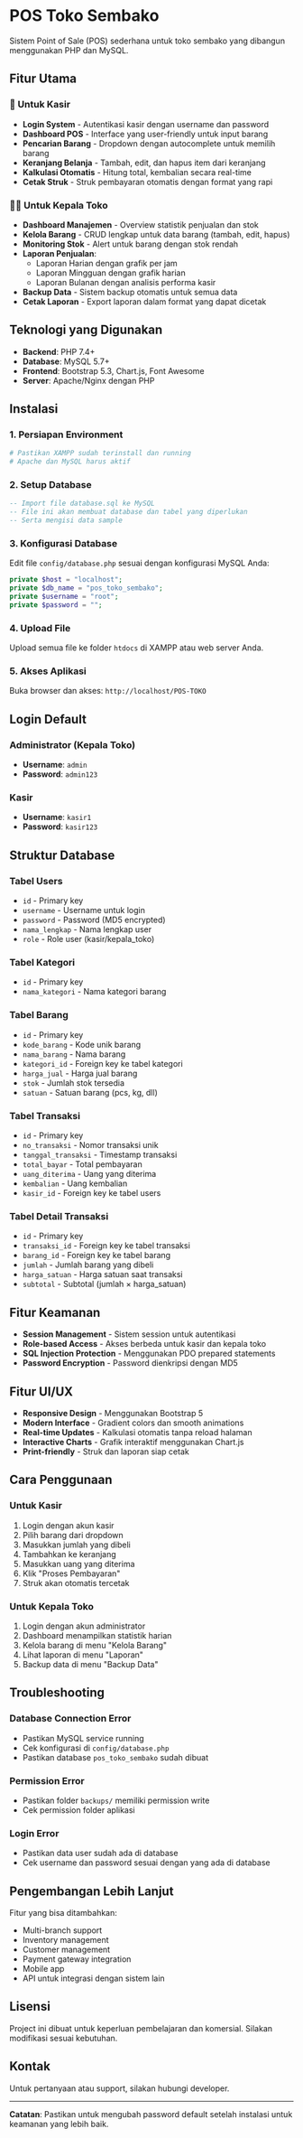 # POS Toko Sembako

Sistem Point of Sale (POS) sederhana untuk toko sembako yang dibangun menggunakan PHP dan MySQL.

## Fitur Utama

### 🏪 Untuk Kasir
- **Login System** - Autentikasi kasir dengan username dan password
- **Dashboard POS** - Interface yang user-friendly untuk input barang
- **Pencarian Barang** - Dropdown dengan autocomplete untuk memilih barang
- **Keranjang Belanja** - Tambah, edit, dan hapus item dari keranjang
- **Kalkulasi Otomatis** - Hitung total, kembalian secara real-time
- **Cetak Struk** - Struk pembayaran otomatis dengan format yang rapi

### 👨‍💼 Untuk Kepala Toko
- **Dashboard Manajemen** - Overview statistik penjualan dan stok
- **Kelola Barang** - CRUD lengkap untuk data barang (tambah, edit, hapus)
- **Monitoring Stok** - Alert untuk barang dengan stok rendah
- **Laporan Penjualan**:
  - Laporan Harian dengan grafik per jam
  - Laporan Mingguan dengan grafik harian
  - Laporan Bulanan dengan analisis performa kasir
- **Backup Data** - Sistem backup otomatis untuk semua data
- **Cetak Laporan** - Export laporan dalam format yang dapat dicetak

## Teknologi yang Digunakan

- **Backend**: PHP 7.4+
- **Database**: MySQL 5.7+
- **Frontend**: Bootstrap 5.3, Chart.js, Font Awesome
- **Server**: Apache/Nginx dengan PHP

## Instalasi

### 1. Persiapan Environment
```bash
# Pastikan XAMPP sudah terinstall dan running
# Apache dan MySQL harus aktif
```

### 2. Setup Database
```sql
-- Import file database.sql ke MySQL
-- File ini akan membuat database dan tabel yang diperlukan
-- Serta mengisi data sample
```

### 3. Konfigurasi Database
Edit file `config/database.php` sesuai dengan konfigurasi MySQL Anda:
```php
private $host = "localhost";
private $db_name = "pos_toko_sembako";
private $username = "root";
private $password = "";
```

### 4. Upload File
Upload semua file ke folder `htdocs` di XAMPP atau web server Anda.

### 5. Akses Aplikasi
Buka browser dan akses: `http://localhost/POS-TOKO`

## Login Default

### Administrator (Kepala Toko)
- **Username**: `admin`
- **Password**: `admin123`

### Kasir
- **Username**: `kasir1`
- **Password**: `kasir123`

## Struktur Database

### Tabel Users
- `id` - Primary key
- `username` - Username untuk login
- `password` - Password (MD5 encrypted)
- `nama_lengkap` - Nama lengkap user
- `role` - Role user (kasir/kepala_toko)

### Tabel Kategori
- `id` - Primary key
- `nama_kategori` - Nama kategori barang

### Tabel Barang
- `id` - Primary key
- `kode_barang` - Kode unik barang
- `nama_barang` - Nama barang
- `kategori_id` - Foreign key ke tabel kategori
- `harga_jual` - Harga jual barang
- `stok` - Jumlah stok tersedia
- `satuan` - Satuan barang (pcs, kg, dll)

### Tabel Transaksi
- `id` - Primary key
- `no_transaksi` - Nomor transaksi unik
- `tanggal_transaksi` - Timestamp transaksi
- `total_bayar` - Total pembayaran
- `uang_diterima` - Uang yang diterima
- `kembalian` - Uang kembalian
- `kasir_id` - Foreign key ke tabel users

### Tabel Detail Transaksi
- `id` - Primary key
- `transaksi_id` - Foreign key ke tabel transaksi
- `barang_id` - Foreign key ke tabel barang
- `jumlah` - Jumlah barang yang dibeli
- `harga_satuan` - Harga satuan saat transaksi
- `subtotal` - Subtotal (jumlah × harga_satuan)

## Fitur Keamanan

- **Session Management** - Sistem session untuk autentikasi
- **Role-based Access** - Akses berbeda untuk kasir dan kepala toko
- **SQL Injection Protection** - Menggunakan PDO prepared statements
- **Password Encryption** - Password dienkripsi dengan MD5

## Fitur UI/UX

- **Responsive Design** - Menggunakan Bootstrap 5
- **Modern Interface** - Gradient colors dan smooth animations
- **Real-time Updates** - Kalkulasi otomatis tanpa reload halaman
- **Interactive Charts** - Grafik interaktif menggunakan Chart.js
- **Print-friendly** - Struk dan laporan siap cetak

## Cara Penggunaan

### Untuk Kasir
1. Login dengan akun kasir
2. Pilih barang dari dropdown
3. Masukkan jumlah yang dibeli
4. Tambahkan ke keranjang
5. Masukkan uang yang diterima
6. Klik "Proses Pembayaran"
7. Struk akan otomatis tercetak

### Untuk Kepala Toko
1. Login dengan akun administrator
2. Dashboard menampilkan statistik harian
3. Kelola barang di menu "Kelola Barang"
4. Lihat laporan di menu "Laporan"
5. Backup data di menu "Backup Data"

## Troubleshooting

### Database Connection Error
- Pastikan MySQL service running
- Cek konfigurasi di `config/database.php`
- Pastikan database `pos_toko_sembako` sudah dibuat

### Permission Error
- Pastikan folder `backups/` memiliki permission write
- Cek permission folder aplikasi

### Login Error
- Pastikan data user sudah ada di database
- Cek username dan password sesuai dengan yang ada di database

## Pengembangan Lebih Lanjut

Fitur yang bisa ditambahkan:
- Multi-branch support
- Inventory management
- Customer management
- Payment gateway integration
- Mobile app
- API untuk integrasi dengan sistem lain

## Lisensi

Project ini dibuat untuk keperluan pembelajaran dan komersial. Silakan modifikasi sesuai kebutuhan.

## Kontak

Untuk pertanyaan atau support, silakan hubungi developer.

---

**Catatan**: Pastikan untuk mengubah password default setelah instalasi untuk keamanan yang lebih baik.
